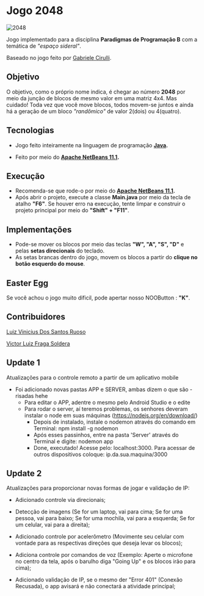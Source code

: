 # Jogo 2048

![2048](https://user-images.githubusercontent.com/38138765/66098467-105f5f00-e579-11e9-9b54-cb8f110560e3.png)

Jogo implementado para a disciplina **Paradigmas de Programação B** com a temática de *"espaço sideral"*. 

Baseado no jogo feito por [Gabriele Cirulli](https://github.com/gabrielecirulli).

## Objetivo
O  objetivo, como o próprio nome indica, é chegar ao número **2048** por meio da junção de blocos de mesmo valor em uma matriz 4x4.
Mas cuidado! Toda vez que você move blocos, todos movem-se juntos e ainda há a geração de um bloco *"randômico"* de valor 2(dois) ou 4(quatro).

## Tecnologias

- Jogo feito inteiramente na linguagem de programação **[Java](https://java.com/pt_BR/download/faq/whatis_java.xml).** 

- Feito por meio do **[Apache NetBeans 11.1](https://netbeans.apache.org/download/index.html).** 

## Execução

- Recomenda-se que rode-o por meio do **[Apache NetBeans 11.1](https://netbeans.apache.org/download/index.html).**
- Após abrir o projeto, execute a classe **Main.java** por meio da tecla de atalho **"F6"**. Se houver erro na execução, tente limpar e construir o projeto principal por meio do **"Shift" + "F11"**.

## Implementações

- Pode-se mover os blocos por meio das teclas **"W", "A", "S", "D"** e pelas **setas direcionais** do teclado.
- As setas brancas dentro do jogo, movem os blocos a partir do **clique no botão esquerdo do mouse**.

## Easter Egg
Se você achou o jogo muito dificil, pode apertar nosso NOOButton : **"K"**.

## Contribuidores
[Luiz Vinicius Dos Santos Ruoso](https://github.com/luizvruoso)

[Victor Luiz Fraga Soldera](https://github.com/VictorSoldera)



## Update 1

Atualizações para o controle remoto a partir de um aplicativo mobile

  - Foi adicionado novas pastas APP e SERVER, ambas dizem o que são - risadas hehe
      - Para editar o APP, adentre o mesmo pelo Android Studio e o edite
      - Para rodar o server, aí teremos problemas, os senhores deveram instalar o node em suas máquinas (https://nodejs.org/en/download/)
          - Depois de instalado, instale o nodemon através do comando em Terminal: npm install -g nodemon
          - Após esses passinhos, entre na pasta 'Server' através do Terminal e digite: nodemon app
          - Done, executado! Acesse pelo: localhost:3000. Para acessar de outros dispositivos coloque: ip.da.sua.maquina/3000
## Update 2 

Atualizações para proporcionar novas formas de jogar e validação de IP: 

  - Adicionado controle via direcionais;
  
  - Detecção de imagens (Se for um laptop, vai para cima; Se for uma pessoa, vai para baixo; Se for uma mochila, vai para a esquerda; Se for um celular, vai para a direita);
  
  - Adicionado controle por acelerômetro (Movimente seu celular com vontade para as respectivas direções que deseja levar os blocos);
  
  - Adiciona controle por comandos de voz (Exemplo: Aperte o microfone no centro da tela, após o barulho diga "Going Up" e os blocos irão para cima);
  
  - Adicionado validação de IP, se o mesmo der "Error 401" (Conexão Recusada), o app avisará e não conectará a atividade principal;
  








